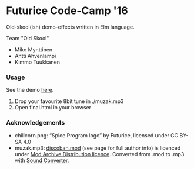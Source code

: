 Futurice Code-Camp '16
======================

Old-skool(ish) demo-effects written in Elm language.

Team "Old Skool"

- Miko Mynttinen
- Antti Ahvenlampi
- Kimmo Tuukkanen

### Usage

See the demo [here](http://ktuukkan.github.io/codecamp16/).

1. Drop your favourite 8bit tune in ./muzak.mp3
2. Open final.html in your browser

### Acknowledgements

- chilicorn.png: “Spice Program logo” by Futurice, licensed under CC BY-SA 4.0
- muzak.mp3: [discoban.mod](http://modarchive.org/index.php?request=view_by_moduleid&query=67103) (see page for full author info) is licenced under [Mod Archive Distribution licence](http://modarchive.org/index.php?terms-upload). Converted from .mod to .mp3 with [Sound Converter](http://soundconverter.org/).
